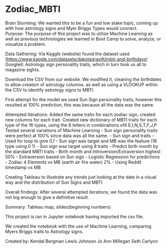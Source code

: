 # Zodiac_MBTI
Brain Storming: 
    We wanted this to be a fun and low stake topic, coming up with how astrology signs and Myer Briggs Types would connect.  
Purpose:
    The purpose of this project was to utilize Machine Learning as well as previous technologies we learned in Boot Camp to solve, analyze, or visualize a problem.

Data Gathering:
    Via Kaggle (website) found the dataset used (https://www.kaggle.com/datasets/dakotagravitt/mbti-and-birthdays)
    Googled: Astrology sign personality traits, which in turn took us all to magazine sights.

Download the CSV from our website.  We modified it, cleaning the birthdates to allow creation of astrology columns.
     as well as using a VLOOKUP within the CSV to identify astrology signs to MBTI.

First attempt for the model we used Sun Sign personality traits, however this resulted at 100% prediction, this was because all the data was the same.

Attempted Iterations:
    Added the same traits for each zodiac sign, created new columns for each trait.
    Created new dictionary of MBTI traits for each type of the 16 types, using the 8 letters in combinations of4          E,I,N,S,T,F,J,P
    Tested several variations of Machine Learning
            - Sun sign personality traits were perfect at 100% since data was all the same.
            - Sun sign and traits
            - Used for loop to give 0,1
            - Sun sign was target and MB was the feature (16 type using 0 1)
            - Sun sign was target using 8 traits 
            - Predict birth month by the standard MBTI traits
            - Birth month and Introversion/Extraversion highest 50%
            - Extraversion based on Sun sign 
            - Logistic Regression for predictions
            - Zodiac 4 Elements vs MB (earth air fire water) 2%
            - Using Reddit timestamp vs MB 

Creating Tableau to illustrate any trends just looking at the date in a visual way and the distribution of Sun Signs and MBTI
 
Overall findings: After several attempted iterations, we found the data was not big enough to give a definitive result.

Summary: Tableau map, slides(beginning numbers)  

This project is ran in Jupyter notebook having imported the csv file.

We created the notebook with the use of Machine Learning, comparing Myers Briggs traits to Astrology signs.

Created by:
    Kendal Bergman
    Lewis Johnson
    Jo Ann Millegan
    Seth Carlyon

    
            
